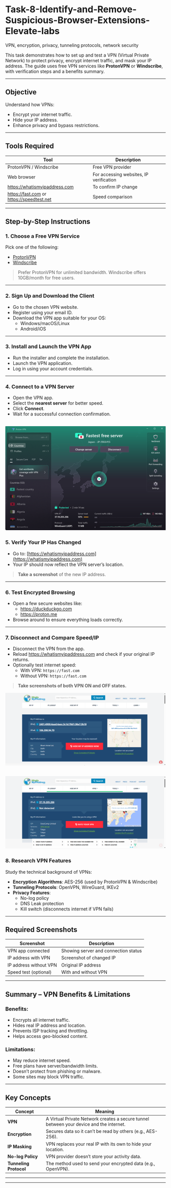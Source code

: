 # Task-8-Identify-and-Remove-Suspicious-Browser-Extensions-Elevate-labs
VPN, encryption, privacy, tunneling protocols, network security

This task demonstrates how to set up and test a VPN (Virtual Private Network) to protect privacy, encrypt internet traffic, and mask your IP address. The guide uses free VPN services like **ProtonVPN** or **Windscribe**, with verification steps and a benefits summary.

---

##  Objective

Understand how VPNs:
- Encrypt your internet traffic.
- Hide your IP address.
- Enhance privacy and bypass restrictions.

---

##  Tools Required

| Tool           | Description                                   |
|----------------|-----------------------------------------------|
| ProtonVPN / Windscribe | Free VPN provider                     |
| Web browser    | For accessing websites, IP verification       |
| https://whatismyipaddress.com | To confirm IP change           |
| https://fast.com or https://speedtest.net | Speed comparison   |

---

##  Step-by-Step Instructions

###  1. Choose a Free VPN Service

Pick one of the following:
- [ProtonVPN](https://protonvpn.com/free-vpn)
- [Windscribe](https://windscribe.com)

> Prefer ProtonVPN for unlimited bandwidth. Windscribe offers 10GB/month for free users.

---

###  2. Sign Up and Download the Client

- Go to the chosen VPN website.
- Register using your email ID.
- Download the VPN app suitable for your OS:
  - Windows/macOS/Linux
  - Android/iOS

---

###  3. Install and Launch the VPN App

- Run the installer and complete the installation.
- Launch the VPN application.
- Log in using your account credentials.

---

### 4. Connect to a VPN Server

- Open the VPN app.
- Select the **nearest server** for better speed.
- Click **Connect**.
- Wait for a successful connection confirmation.

![ ](https://github.com/devalla-jwala/Task-8-Working-with-VPNs-Elevate-labs/blob/e8a4f94fc06280d59328ffc55b7c96a9dd5f18ee/2.png)
---

###  5. Verify Your IP Has Changed

- Go to: [https://whatismyipaddress.com](https://whatismyipaddress.com)
- Your IP should now reflect the VPN server’s location.

>  **Take a screenshot** of the new IP address.

---

###  6. Test Encrypted Browsing

- Open a few secure websites like:
  - https://duckduckgo.com
  - https://proton.me
- Browse around to ensure everything loads correctly.

---

###  7. Disconnect and Compare Speed/IP

- Disconnect the VPN from the app.
- Reload https://whatismyipaddress.com and check if your original IP returns.
- Optionally test internet speed:
  - With VPN: `https://fast.com`
  - Without VPN: `https://fast.com`
  
>  **Take screenshots of both VPN ON and OFF states.**

![image alt](https://github.com/devalla-jwala/Task-8-Working-with-VPNs-Elevate-labs/blob/e8a4f94fc06280d59328ffc55b7c96a9dd5f18ee/1.png)


![image alt](https://github.com/devalla-jwala/Task-8-Working-with-VPNs-Elevate-labs/blob/e8a4f94fc06280d59328ffc55b7c96a9dd5f18ee/3.png)
---

###  8. Research VPN Features

Study the technical background of VPNs:
- **Encryption Algorithms**: AES-256 (used by ProtonVPN & Windscribe)
- **Tunneling Protocols**: OpenVPN, WireGuard, IKEv2
- **Privacy Features**:
  - No-log policy
  - DNS Leak protection
  - Kill switch (disconnects internet if VPN fails)

---

##  Required Screenshots

| Screenshot | Description |
|------------|-------------|
| VPN app connected | Showing server and connection status |
| IP address with VPN | Screenshot of changed IP |
| IP address without VPN | Original IP address |
| Speed test (optional) | With and without VPN |

---

##  Summary – VPN Benefits & Limitations

###  Benefits:
-  Encrypts all internet traffic.
-  Hides real IP address and location.
-  Prevents ISP tracking and throttling.
-  Helps access geo-blocked content.

###  Limitations:
-  May reduce internet speed.
-  Free plans have server/bandwidth limits.
-  Doesn’t protect from phishing or malware.
- Some sites may block VPN traffic.

---

##  Key Concepts

| Concept | Meaning |
|--------|---------|
| **VPN** | A Virtual Private Network creates a secure tunnel between your device and the internet. |
| **Encryption** | Secures data so it can’t be read by others (e.g., AES-256). |
| **IP Masking** | VPN replaces your real IP with its own to hide your location. |
| **No-log Policy** | VPN provider doesn’t store your activity data. |
| **Tunneling Protocol** | The method used to send your encrypted data (e.g., OpenVPN). |

---

---
